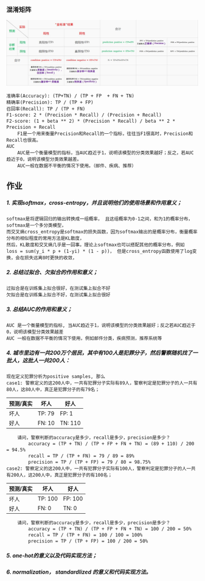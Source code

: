 ### 混淆矩阵

![贝叶斯公式](img/混淆矩阵.png)

    准确率(Accuracy): (TP+TN) / (TP + FP  + FN + TN)
    精确率(Precision): TP / (TP + FP)
    召回率(Recall): TP / (TP + FN)
    F1-score: 2 * (Precision * Recall) / (Precision + Recall)
    F2-score: (1 + beta ** 2) * (Precision * Recall) / beta ** 2 * Precision + Recall
        F1是一个用来衡量Precision和Recall的一个指标，往往当F1很高时，Precision和Recall也很高。
    AUC
        AUC是一个衡量模型的指标，当AUC趋近于1，说明该模型的分类效果越好；反之，若AUC趋近于0，说明该模型分类效果越差。
        AUC一般在数据不平衡的情况下使用。（邮件、疾病、推荐）

## 作业
##### 1. 实现softmax，cross-entropy，并且说明他们的使用场景和作用意义；
    softmax是将逻辑回归的输出转换成一组概率， 且这组概率为0-1之间，和为1的概率分布，softmax是一个多分类模型，
    而交叉熵cross_entropy是softmax的损失函数，因为softmax输出的是概率分布，衡量概率分布的相似程度的常用方法是KL散度，
    然后，KL散度和交叉熵几乎是一回事。理论上softmax也可以搭配其他的概率分布，例如 
    loss = sum(y_i * p + (1-yi) * (1 - p))， 但是cross_entropy函数使用了log变换，会在损失远离0时更快的收敛，
    
##### 2. 总结过拟合、欠拟合的作用和意义；
    过拟合是在训练集上拟合很好，在测试集上拟合不好
    欠拟合是在训练集上拟合不好，在测试集上拟合很好
##### 3. 总结AUC的作用和意义；
    AUC 是一个衡量模型的指标, 当AUC趋近于1，说明该模型的分类效果越好；反之若AUC趋近于0，说明该模型分类效果越差
    AUC 一般在数据不平衡的情况下使用，例如邮件分类，疾病预测，推荐系统等
    
##### 4. 城市里边有一共200万个居民，其中有100人是犯罪分子，然后警察随机找了一批人，这批人一共200人： 
    现在定义犯罪分析为positive samples, 那么
    case1: 警察定义的这200人中，一共有犯罪分子实际有89人，警察判定是犯罪分子的人一共有80人，这80人中，真正是犯罪分子的有79名；
预测/真实 | 坏人 | 好人
---|---|---
坏人 | TP: 79 | FP: 1
好人 | FN: 10 | TN: 110

        请问，警察判断的accuracy是多少，recall是多少，precision是多少？
            accuracy = (TP + TN) / (TP + FP + FN + TN) = (89 + 110) / 200 = 94.5%
            recall = TP / (TP + FN) = 79 / 89 = 89%
            precision = TP / (TP + FP) = 79 / 80 = 98.75%
    case2: 警察定义的这200人中，一共有犯罪分子实际有100人，警察判定是犯罪分子的人一共有200人，这200人中，真正是犯罪分子的有100名；
预测/真实 | 坏人 | 好人
---|---|---
坏人 | TP: 100 | FP: 100
好人 | FN: 0 | TN: 0
        请问，警察判断的accuracy是多少，recall是多少，precision是多少？
            accuracy = (TP + TN) / (TP + FP + FN + TN) = 100 / 200 = 50%
            recall = TP / (TP + FN) = 100 / 100 = 100%
            precision = TP / (TP + FP) = 100 / 200 = 50%
##### 5. one-hot的意义以及代码实现方法；
    
##### 6. normalization， standardlized 的意义和代码实现方法。
    